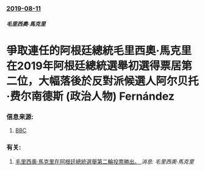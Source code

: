 ### [2019-08-11](/news/2019/08/11/index.md)

##### 毛里西奧·馬克里
# 爭取連任的阿根廷總統毛里西奧·馬克里在2019年阿根廷總統選舉初選得票居第二位，大幅落後於反對派候選人阿尔贝托·费尔南德斯 (政治人物) Fernández 




### 信息来源:

1. [BBC](https://www.bbc.com/news/world-latin-america-49317750)

### 有关:

1. [毛里西奧·馬克里在阿根廷總統選舉第二輪投票勝出。 ](/news/2015/11/22/毛里西奧-馬克里在阿根廷總統選舉第二輪投票勝出.md) _消息: 毛里西奧·馬克里_
